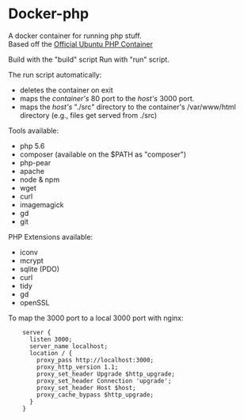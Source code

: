 # Docker-php

A docker container for running php stuff.  
Based off the [Official Ubuntu PHP Container](https://hub.docker.com/_/php/)

Build with the "build" script
Run with "run" script.

The run script automatically:

- deletes the container on exit
- maps the *container's* 80 port to the *host's* 3000 port.
- maps the *host's* "./src" directory to the container's /var/www/html directory (e.g., files get served from ./src)

Tools available:

- php 5.6
- composer (available on the $PATH as "composer")
- php-pear
- apache
- node & npm
- wget
- curl
- imagemagick
- gd
- git

PHP Extensions available:

- iconv
- mcrypt
- sqlite (PDO)
- curl
- tidy
- gd
- openSSL


To map the 3000 port to a local 3000 port with nginx:

```nginx
    server {
      listen 3000;
      server_name localhost;
      location / {
        proxy_pass http://localhost:3000;
        proxy_http_version 1.1;
        proxy_set_header Upgrade $http_upgrade;
        proxy_set_header Connection 'upgrade';
        proxy_set_header Host $host;
        proxy_cache_bypass $http_upgrade;
      }
    }


```
